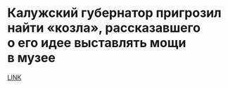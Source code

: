 # Калужский губернатор пригрозил найти «козла», рассказавшего о его идее выставлять мощи в музее



[LINK](https://varlamov.ru/3363343.html)
